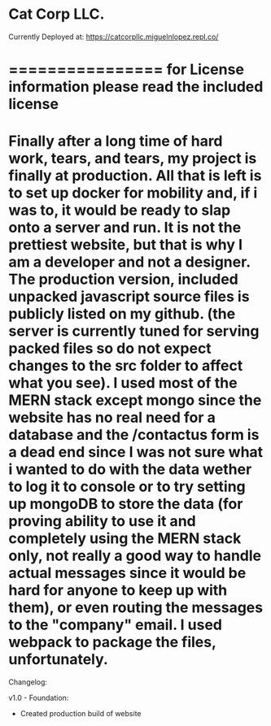 Cat Corp LLC.
================

Currently Deployed at: https://catcorpllc.miguelnlopez.repl.co/

================
for License information please read the included license
================
Finally after a long time of hard work, tears, and tears, my project is finally at production. All that is left is to set up docker for mobility and, if i was to, it would be ready to slap onto a server and run. It is not the prettiest website, but that is why I am a developer and not a designer. The production version, included unpacked javascript source files is publicly listed on my github. (the server is currently tuned for serving packed files so do not expect changes to the src folder to affect what you see). I used most of the MERN stack except mongo since the website has no real need for a database and the /contactus form is a dead end since I was not sure what i wanted to do with the data wether to log it to console or to try setting up mongoDB to store the data (for proving ability to use it and completely using the MERN stack only, not really a good way to handle actual messages since it would be hard for anyone to keep up with them), or even routing the messages to the "company" email. I used webpack to package the files, unfortunately. 
==================================================
Changelog:

v1.0 - Foundation:
  - Created production build of website
